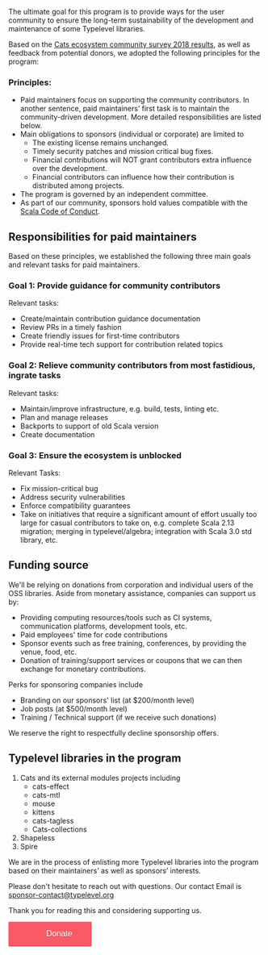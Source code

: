 The ultimate goal for this program is to provide ways for the user community to ensure 
the long-term sustainability of the development and maintenance of some Typelevel libraries.

Based on the [Cats ecosystem community survey 2018 results](https://typelevel.org/blog/2019/01/30/cats-ecosystem-community-survey-results.html), as well as feedback from potential donors, we adopted the following principles for the program:

### Principles:

* Paid maintainers focus on supporting the community contributors. In another sentence, 
paid maintainers’ first task is to maintain the community-driven development. 
More detailed responsibilities are listed below.
* Main obligations to sponsors (individual or corporate) are limited to  
  - The existing license remains unchanged. 
  - Timely security patches and mission critical bug fixes. 
  - Financial contributions will NOT grant contributors extra influence over the development.
  - Financial contributors can influence how their contribution is distributed among projects. 
* The program is governed by an independent committee. 
* As part of our community, sponsors hold values compatible with the [Scala Code of Conduct](https://www.scala-lang.org/conduct/).

## Responsibilities for paid maintainers 
Based on these principles, we established the following three main goals and relevant tasks for paid maintainers. 

### Goal 1: Provide guidance for community contributors

Relevant tasks:  

* Create/maintain contribution guidance documentation
* Review PRs in a timely fashion
* Create friendly issues for first-time contributors
* Provide real-time tech support for contribution related topics

### Goal 2: Relieve community contributors from most fastidious, ingrate tasks

Relevant tasks:  

* Maintain/improve infrastructure, e.g. build, tests, linting etc. 
* Plan and manage releases
* Backports to support of old Scala version
* Create documentation

### Goal 3: Ensure the ecosystem is unblocked

Relevant Tasks: 

* Fix mission-critical bug 
* Address security vulnerabilities
* Enforce compatibility guarantees
* Take on initiatives that require a significant amount of effort usually too large for casual contributors to 
take on, e.g. complete Scala 2.13 migration; merging in typelevel/algebra; integration with Scala 3.0 std library, etc.

## Funding source

We'll be relying on donations from corporation and individual users of the OSS libraries. Aside from monetary assistance, companies can support us by:

* Providing computing resources/tools such as CI systems, communication platforms, development tools, etc.
* Paid employees' time for code contributions
* Sponsor events such as free training, conferences, by providing the venue, food, etc.
* Donation of training/support services or coupons that we can then exchange for monetary contributions.  

Perks for sponsoring companies include

* Branding on our sponsors' list (at $200/month level)
* Job posts (at $500/month level)
* Training / Technical support (if we receive such donations)

We reserve the right to respectfully decline sponsorship offers. 


## Typelevel libraries in the program


1. Cats and its external modules projects including
   * cats-effect
   * cats-mtl
   * mouse
   * kittens
   * cats-tagless
   * Cats-collections
2. Shapeless
3. Spire

We are in the process of enlisting more Typelevel libraries into the program based on their maintainers’ as well as sponsors’ interests.

Please don't hesitate to reach out with questions. Our contact Email is sponsor-contact@typelevel.org 

Thank you for reading this and considering supporting us.

<a class="dbox-donation-button" href="https://donorbox.org/typelevel-sustainability-program-2019?default_interval=m" style="background:#F95A66 url(https://d1iczxrky3cnb2.cloudfront.net/white_logo.png) no-repeat 37px center; color: #fff;text-decoration: none;font-family: Verdana,sans-serif;display: inline-block;font-size: 16px;padding: 15px 38px 15px 75px; -webkit-border-radius: 2px; -moz-border-radius: 2px; border-radius: 2px; box-shadow: 0 1px 0 0 #ae3e47; text-shadow: 0 1px rgba(0, 0, 0, 0.3);" >Donate</a>
